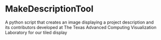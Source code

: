 # MakeDescriptionTool
A python script that creates an image displaying a project description and its contributors developed at The Texas Advanced Computing Visualization Laboratory for our tiled display
